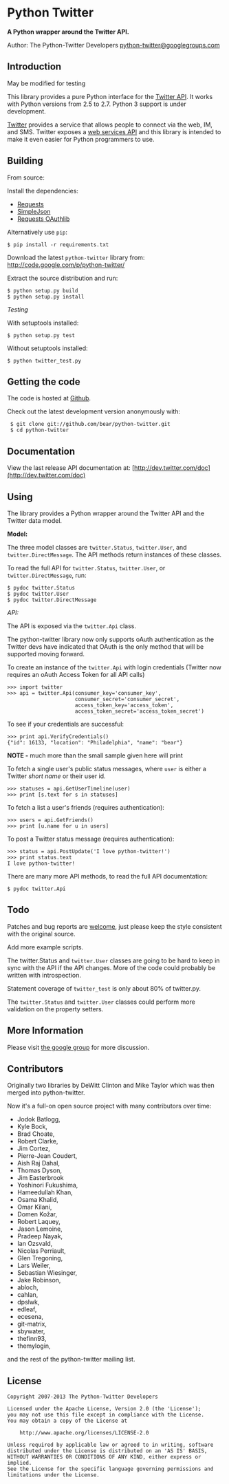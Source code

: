 # Python Twitter

**A Python wrapper around the Twitter API.**

Author: The Python-Twitter Developers <python-twitter@googlegroups.com>

## Introduction

May be modified for testing

This library provides a pure Python interface for the [Twitter API](https://dev.twitter.com/). It works with Python versions from 2.5 to 2.7. Python 3 support is under development.

[Twitter](http://twitter.com) provides a service that allows people to connect via the web, IM, and SMS. Twitter exposes a [web services API](http://dev.twitter.com/doc) and this library is intended to make it even easier for Python programmers to use.

## Building

From source:

Install the dependencies:

- [Requests](http://docs.python-requests.org/en/latest/)
- [SimpleJson](http://cheeseshop.python.org/pypi/simplejson)
- [Requests OAuthlib](https://requests-oauthlib.readthedocs.org/en/latest/)

Alternatively use `pip`:
 
    $ pip install -r requirements.txt

Download the latest `python-twitter` library from: http://code.google.com/p/python-twitter/

Extract the source distribution and run:

```
$ python setup.py build
$ python setup.py install
```

*Testing*

With setuptools installed:

```
$ python setup.py test
```

Without setuptools installed:

```
$ python twitter_test.py
```

## Getting the code

The code is hosted at [Github](https://github.com/bear/python-twitter).

Check out the latest development version anonymously with:

```
 $ git clone git://github.com/bear/python-twitter.git
 $ cd python-twitter
```

## Documentation

View the last release API documentation at: [http://dev.twitter.com/doc](http://dev.twitter.com/doc)

## Using

The library provides a Python wrapper around the Twitter API and the Twitter data model.

**Model:**

The three model classes are `twitter.Status`, `twitter.User`, and `twitter.DirectMessage`. The API methods return instances of these classes.

To read the full API for `twitter.Status`, `twitter.User`, or `twitter.DirectMessage`, run:

```
$ pydoc twitter.Status
$ pydoc twitter.User
$ pydoc twitter.DirectMessage
```

*API:*

The API is exposed via the `twitter.Api` class.

The python-twitter library now only supports oAuth authentication as the Twitter devs have indicated that OAuth is the only method that will be supported moving forward.

To create an instance of the `twitter.Api` with login credentials (Twitter now requires an oAuth Access Token for all API calls)

```
>>> import twitter
>>> api = twitter.Api(consumer_key='consumer_key',
                      consumer_secret='consumer_secret',
                      access_token_key='access_token',
                      access_token_secret='access_token_secret')
```

To see if your credentials are successful:

```
>>> print api.VerifyCredentials()
{"id": 16133, "location": "Philadelphia", "name": "bear"}
```

**NOTE -** much more than the small sample given here will print

To fetch a single user's public status messages, where `user` is either
a Twitter *short name* or their user id.

```
>>> statuses = api.GetUserTimeline(user)
>>> print [s.text for s in statuses]
```

To fetch a list a user's friends (requires authentication):

```
>>> users = api.GetFriends()
>>> print [u.name for u in users]
```

To post a Twitter status message (requires authentication):

```
>>> status = api.PostUpdate('I love python-twitter!')
>>> print status.text
I love python-twitter!
```

There are many more API methods, to read the full API documentation:

```
$ pydoc twitter.Api
```

## Todo

Patches and bug reports are [welcome](https://github.com/bear/python-twitter/issues/new), just please keep the style consistent with the original source.

Add more example scripts.

The twitter.Status and `twitter.User` classes are going to be hard to keep in sync with the API if the API changes. More of the code could probably be written with introspection.

Statement coverage of `twitter_test` is only about 80% of twitter.py.

The `twitter.Status` and `twitter.User` classes could perform more validation on the property setters.

## More Information

Please visit [the google group](http://groups.google.com/group/python-twitter) for more discussion.

## Contributors

Originally two libraries by DeWitt Clinton and Mike Taylor which was then merged into python-twitter.

Now it's a full-on open source project with many contributors over time:

* Jodok Batlogg,
* Kyle Bock,
* Brad Choate,
* Robert Clarke,
* Jim Cortez,
* Pierre-Jean Coudert,
* Aish Raj Dahal,
* Thomas Dyson,
* Jim Easterbrook
* Yoshinori Fukushima,
* Hameedullah Khan,
* Osama Khalid,
* Omar Kilani,
* Domen Kožar,
* Robert Laquey,
* Jason Lemoine,
* Pradeep Nayak,
* Ian Ozsvald,
* Nicolas Perriault,
* Glen Tregoning,
* Lars Weiler,
* Sebastian Wiesinger,
* Jake Robinson,
* abloch,
* cahlan,
* dpslwk,
* edleaf,
* ecesena,
* git-matrix,
* sbywater,
* thefinn93,
* themylogin,

and the rest of the python-twitter mailing list.

## License

```
Copyright 2007-2013 The Python-Twitter Developers

Licensed under the Apache License, Version 2.0 (the 'License');
you may not use this file except in compliance with the License.
You may obtain a copy of the License at

    http://www.apache.org/licenses/LICENSE-2.0

Unless required by applicable law or agreed to in writing, software
distributed under the License is distributed on an 'AS IS' BASIS,
WITHOUT WARRANTIES OR CONDITIONS OF ANY KIND, either express or implied.
See the License for the specific language governing permissions and
limitations under the License.
```

